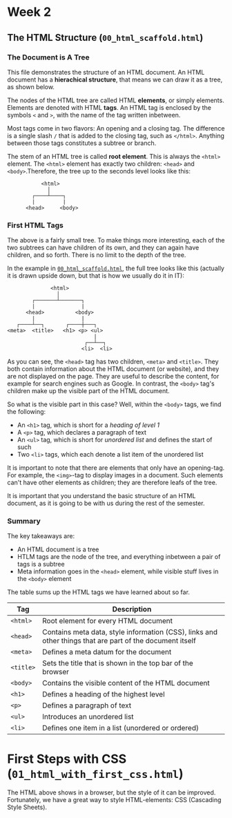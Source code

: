 # Week 2

## The HTML Structure (`00_html_scaffold.html`)

### The Document is A Tree
This file demonstrates the structure of an HTML document. An HTML document has a **hierachical structure**, that means we can draw it as a tree, as shown below. 

The nodes of the HTML tree are called HTML **elements**, or simply elements. Elements are denoted with HTML **tags**. An HTML tag is enclosed by the symbols `<` and `>`, with the name of the tag written inbetween. 

Most tags come in two flavors: An opening and a closing tag. The difference is a single slash `/` that is added to the closing tag, such as `</html>`. Anything between those tags constitutes a subtree or branch.

The stem of an HTML tree is called **root element**. This is always the `<html>` element. The `<html>` element has exactly two children: `<head>` and  `<body>`.Therefore, the tree up to the seconds level looks like this:

```
           <html>
             │
        ┌────┴────┐
        |         |
      <head>     <body>
```
### First HTML Tags

The above is a fairly small tree. To make things more interesting, each of the two subtrees can have children of its own, and they can again have children, and so forth. There is no limit to the depth of the tree. 

In the example in [`00_html_scaffold.html`](https://github.com/winf-hsos/webengineering/blob/master/week02/00_html_scaffold.html), the full tree looks like this (actually it is drawn upside down, but that is how we usually do it in IT):

```
              <html>
                │
        ┌───────┴───────┐
        |               |
      <head>          <body>
        |               |
   ┌────┴──┐       ┌────┼───┐
<meta>  <title>   <h1> <p> <ul>
                            |
                         ┌──┴──┐
                        <li>  <li>
```

As you can see, the `<head>` tag has two children, `<meta>` and `<title>`. They both contain information about the HTML document (or website), and they are not displayed on the page. They are useful to describe the content, for example for search engines such as Google. In contrast, the `<body>` tag's children make up the visible part of the HTML document.

So what is the visible part in this case? Well, within the `<body>` tags, we find the following:

- An `<h1>` tag, which is short for a *heading of level 1*
- A `<p>` tag, which declares a paragraph of text
- An `<ul>` tag, which is short for *unordered list* and defines the start of such
- Two `<li>` tags, which each denote a list item of the unordered list


It is important to note that there are elements that only have an opening-tag. For example, the `<img>`-tag to display images in a document. Such elements can't have other elements as children; they are therefore leafs of the tree.

It is important that you understand the basic structure of an HTML document, as it is going to be with us during the rest of the semester.

### Summary

The key takeaways are:

- An HTML document is a tree
- HTLM tags are the node of the tree, and everything inbetween a pair of tags is a subtree
- Meta information goes in the `<head>` element, while visible stuff lives in the `<body>` element


The table sums up the HTML tags we have learned about so far.

| Tag | Description |
| --- | --- |
| `<html>` | Root element for every HTML document |
| `<head>` | Contains meta data, style information (CSS), links and other things that are part of the document itself |
| `<meta>` | Defines a meta datum for the document |
| `<title>` | Sets the title that is shown in the top bar of the browser |
| `<body>` | Contains the visible content of the HTML document |
| `<h1>` | Defines a heading of the highest level |
| `<p>` | Defines a paragraph of text |
| `<ul>` | Introduces an unordered list |
| `<li>` | Defines one item in a list (unordered or ordered) |

# First Steps with CSS (`01_html_with_first_css.html`)

The HTML above shows in a browser, but the style of it can be improved. Fortunately, we have a great way to style HTML-elements: CSS (Cascading Style Sheets).

